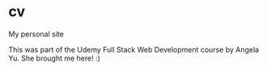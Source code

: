 # cv
My personal site


This was part of the Udemy Full Stack Web Development course by Angela Yu. She brought me here! :)
